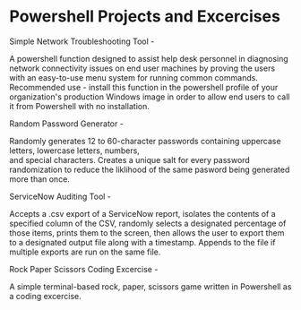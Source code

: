 # Powershell Projects and Excercises



Simple Network Troubleshooting Tool -


  A powershell function designed to assist help desk personnel in diagnosing network connectivity issues on 
  end user machines by proving the users with an easy-to-use menu system for running common commands.
  Recommended use - install this function in the powershell profile of your organization's production
  Windows image in order to allow end users to call it from Powershell with no installation.






Random Password Generator -


  Randomly generates 12 to 60-character passwords containing uppercase letters, lowercase letters, numbers,  
  and special characters.  Creates a unique salt for every password randomization to reduce the liklihood of
  the same pasword being generated more than once.
  
  
  
  
  

ServiceNow Auditing Tool - 


  Accepts a .csv export of a ServiceNow report, isolates the contents of a specified column of the CSV, randomly
  selects a designated percentage of those items, prints them to the screen, then allows the user to export them
  to a designated output file along with a timestamp.  Appends to the file if multiple exports are run on the
  same file.






Rock Paper Scissors Coding Excercise - 


  A simple terminal-based rock, paper, scissors game written in Powershell as a coding excercise.
